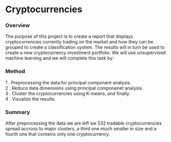 # Cryptocurrencies

### Overview
The purpose of this project is to create a report that displays cryptocurrencies currently trading on the market and how they can be grouped to create a classification system. The results will in turn be used to create a new cryptocurrency investment portfolio. We will use unsupervised machine learning and we will complete this task by: <br>

### Method
1 . Preprocessing the data for principal component analysis.<br>
2 . Reduce data dimensions using principal componenet analysis.<br>
3 . Cluster the cryptocurrencies using K-means, and finally.<br>
4 . Visualize the results. 

### Summary

After preprocessing the data we are left we 532 tradable cryptocurrencies spread accross to major clusters, a third one much smaller in size and a fourth one that contains only one cryptocurrency.
